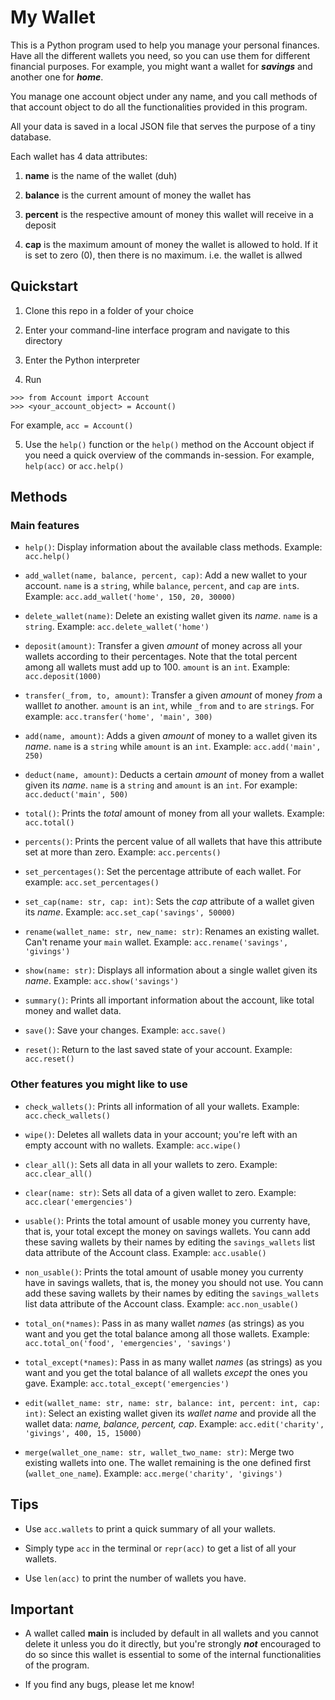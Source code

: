 # My Wallet

This is a Python program used to help you manage your personal finances. Have all the different wallets you need, so you can use them for different financial purposes. For example, you might want a wallet for ***savings*** and another one for ***home***.

You manage one account object under any name, and you call methods of that account object to do all the functionalities provided in this program.

All your data is saved in a local JSON file that serves the purpose of a tiny database.

Each wallet has 4 data attributes:

1. **name** is the name of the wallet (duh)

2. **balance** is the current amount of money the wallet has

3. **percent** is the respective amount of money this wallet will receive in a deposit

4. **cap** is the maximum amount of money the wallet is allowed to hold. If it is set to zero (0), then there is no maximum. i.e. the wallet is allwed

## Quickstart

1. Clone this repo in a folder of your choice

2. Enter your command-line interface program and navigate to this directory

3. Enter the Python interpreter

4. Run

```
>>> from Account import Account
>>> <your_account_object> = Account()
```

For example, `acc = Account()`

5. Use the `help()` function or the `help()` method on the Account object if you need a quick overview of the commands in-session. For example, `help(acc)` or `acc.help()`

## Methods

### Main features

- `help()`: Display information about the available class methods. Example: `acc.help()`

- `add_wallet(name, balance, percent, cap)`: Add a new wallet to your account. `name` is a `string`, while `balance`, `percent`, and `cap` are `int`s. Example: `acc.add_wallet('home', 150, 20, 30000)`

- `delete_wallet(name)`: Delete an existing wallet given its *name*. `name` is a `string`. Example: `acc.delete_wallet('home')`

- `deposit(amount)`: Transfer a given *amount* of money across all your wallets according to their percentages. Note that the total percent among all wallets must add up to 100. `amount` is an `int`. Example: `acc.deposit(1000)`

- `transfer(_from, to, amount)`: Transfer a given *amount* of money *from* a walllet *to* another. `amount` is an `int`, while `_from` and `to` are `string`s. For example: `acc.transfer('home', 'main', 300)`

- `add(name, amount)`: Adds a given *amount* of money to a wallet given its *name*. `name` is a `string` while `amount` is an `int`. Example: `acc.add('main', 250)`

- `deduct(name, amount)`: Deducts a certain *amount* of money from a wallet given its *name*. `name` is a `string` and `amount` is an `int`. For example: `acc.deduct('main', 500)`

- `total()`: Prints the *total* amount of money from all your wallets. Example: `acc.total()`

- `percents()`: Prints the percent value of all wallets that have this attribute set at more than zero. Example: `acc.percents()`

- `set_percentages()`: Set the percentage attribute of each wallet. For example: `acc.set_percentages()`

- `set_cap(name: str, cap: int)`: Sets the *cap* attribute of a wallet given its *name*. Example: `acc.set_cap('savings', 50000)`

- `rename(wallet_name: str, new_name: str)`: Renames an existing wallet. Can't rename your `main` wallet. Example: `acc.rename('savings', 'givings')`

- `show(name: str)`: Displays all information about a single wallet given its *name*. Example: `acc.show('savings')`

- `summary()`: Prints all important information about the account, like total money and wallet data.

- `save()`: Save your changes. Example: `acc.save()`

- `reset()`: Return to the last saved state of your account. Example: `acc.reset()`

### Other features you might like to use

- `check_wallets()`: Prints all information of all your wallets. Example: `acc.check_wallets()`

- `wipe()`: Deletes all wallets data in your account; you're left with an empty account with no wallets. Example: `acc.wipe()`

- `clear_all()`: Sets all data in all your wallets to zero. Example: `acc.clear_all()`

- `clear(name: str)`: Sets all data of a given wallet to zero. Example: `acc.clear('emergencies')`

- `usable()`: Prints the total amount of usable money you currenty have, that is, your total except the money on savings wallets. You cann add these saving wallets by their names by editing the `savings_wallets` list data attribute of the Account class. Example: `acc.usable()`

- `non_usable()`: Prints the total amount of usable money you currenty have in savings wallets, that is, the money you should not use. You cann add these saving wallets by their names by editing the `savings_wallets` list data attribute of the Account class. Example: `acc.non_usable()`

- `total_on(*names)`: Pass in as many wallet *names* (as strings) as you want and you get the total balance among all those wallets. Example: `acc.total_on('food', 'emergencies', 'savings')`

- `total_except(*names)`: Pass in as many wallet *names* (as strings) as you want and you get the total balance of all wallets *except* the ones you gave. Example: `acc.total_except('emergencies')`

- `edit(wallet_name: str, name: str, balance: int, percent: int, cap: int)`: Select an existing wallet given its *wallet name* and provide all the wallet data: *name, balance, percent, cap*. Example: `acc.edit('charity', 'givings', 400, 15, 15000)`

- `merge(wallet_one_name: str, wallet_two_name: str)`: Merge two existing wallets into one. The wallet remaining is the one defined first (`wallet_one_name`). Example: `acc.merge('charity', 'givings')`

## Tips

- Use `acc.wallets` to print a quick summary of all your wallets.

- Simply type `acc` in the terminal or `repr(acc)` to get a list of all your wallets.

- Use `len(acc)` to print the number of wallets you have.

## Important

- A wallet called **main** is included by default in all wallets and you cannot delete it unless you do it directly, but you're strongly ***not*** encouraged to do so since this wallet is essential to some of the internal functionalities of the program.

- If you find any bugs, please let me know!
